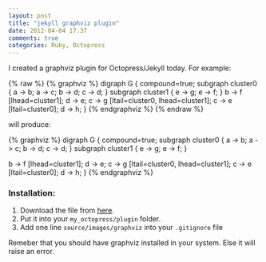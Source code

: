 ```yaml
---
layout: post
title: "jekyll graphviz plugin"
date: 2012-04-04 17:37
comments: true
categories: Ruby, Octopress
---
```


I created a graphviz plugin for Octopress/Jekyll today. For example:

{% raw %}
    {% graphviz %}
    digraph G {
      compound=true;
      subgraph cluster0 {
      a -> b;
      a -> c;
      b -> d;
      c -> d;
      }
      subgraph cluster1 {
      e -> g;
      e -> f;
      }
      b -> f [lhead=cluster1];
      d -> e;
      c -> g [ltail=cluster0, lhead=cluster1];
      c -> e [ltail=cluster0];
      d -> h;
    }
    {% endgraphviz %}
{% endraw %}

will produce:

{% graphviz %}
digraph G {
  compound=true;
  subgraph cluster0 {
  a -> b;
  a -> c;
  b -> d;
  c -> d;
  }
  subgraph cluster1 {
  e -> g;
  e -> f;
  }

  b -> f [lhead=cluster1];
  d -> e;
  c -> g [ltail=cluster0, lhead=cluster1];
  c -> e [ltail=cluster0];
  d -> h;
}
{% endgraphviz %}

### Installation:

1. Download the file from [here](https://github.com/dryman/dryman.github.com/blob/src/plugins/graphviz_block.rb).
2. Put it into your `my_octopress/plugin` folder.
3. Add one line `source/images/graphviz` into your `.gitignore` file

Remeber that you should have graphviz installed in your system. Else it will
raise an error.

